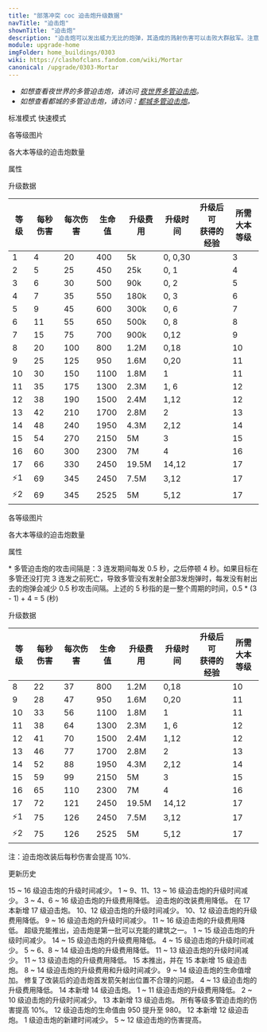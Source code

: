 ```yaml
---
title: "部落冲突 coc 迫击炮升级数据"
navTitle: "迫击炮"
shownTitle: "迫击炮"
description: "迫击炮可以发出威力无比的炮弹，其造成的溅射伤害可以击败大群敌军。注意，要防止敌军过于接近迫击炮！"
module: upgrade-home
imgFolder: home_buildings/0303
wiki: https://clashofclans.fandom.com/wiki/Mortar
canonical: /upgrade/0303-Mortar
---
```


<script setup>
const tableExtraInfoStandardMode = [
    {
        "column": 4,
        "type": "cost",
        "gpClass": "building",
        "icon": "Gold"
    },
    {
        "column": 5,
        "type": "time",
        "gpClass": "building"
    },
    {
        "column": 6,
        "type": "exp",
        "icon": "Exp"
    }
];
const tableExtraInfoFastMode = tableExtraInfoStandardMode;
</script>

- *如想查看夜世界的多管迫击炮，请访问 [夜世界多管迫击炮](/upgrade/1108-Multi-Mortar)。*
- *如想查看都城的多管迫击炮，请访问：[都城多管迫击炮](/upgrade/2206-Multi-Mortar)。*

<SwitchTabs contentClass="cp-unit-items" :stickyTabs="true" :pageTabs="true">
    <SwitchTab tabId="cp-unit-item-0" :activeTab="true">标准模式</SwitchTab>
    <SwitchTab tabId="cp-unit-item-1">快速模式</SwitchTab>
</SwitchTabs>

<!-- ↓↓↓ 标准模式 ↓↓↓ -->
<SwitchTabGroup id="cp-unit-item-0" class="cp-unit-items">
<UnitInfo :folder="$frontmatter.imgFolder" imgSrc="Mortar17_hd.png" imgAlt="迫击炮（标准模式）"
    :description="$frontmatter.description" :isSmallImg="true" />

<SmallTitle>各等级图片</SmallTitle>

<Panel>
    <UnitImgGroup title="未改装" :folder="$frontmatter.imgFolder">
        <UnitImg imgTitle="1 级" imgSrc="Mortar1.png" />
        <UnitImg imgTitle="2 级" imgSrc="Mortar2.png" />
        <UnitImg imgTitle="3 级" imgSrc="Mortar3.png" />
        <UnitImg imgTitle="4 级" imgSrc="Mortar4.png" />
        <UnitImg imgTitle="5 级" imgSrc="Mortar5.png" />
        <UnitImg imgTitle="6 级" imgSrc="Mortar6.png" />
        <UnitImg imgTitle="7 级" imgSrc="Mortar7.png" />
        <UnitImg imgTitle="8 级" imgSrc="Mortar8.png" />
        <UnitImg imgTitle="9 级" imgSrc="Mortar9.png" />
        <UnitImg imgTitle="10 级" imgSrc="Mortar10.png" />
        <UnitImg imgTitle="11 级" imgSrc="Mortar11.png" />
        <UnitImg imgTitle="12 级" imgSrc="Mortar12.png" />
        <UnitImg imgTitle="13 级" imgSrc="Mortar13.png" />
        <UnitImg imgTitle="14 级" imgSrc="Mortar14.png" />
        <UnitImg imgTitle="15 级" imgSrc="Mortar15.png" />
        <UnitImg imgTitle="16 级" imgSrc="Mortar16.png" />
        <UnitImg imgTitle="17 级" imgSrc="Mortar17.png" />
    </UnitImgGroup>
    <UnitImgGroup title="已改装，处于标准模式" :folder="$frontmatter.imgFolder">
        <UnitImg imgTitle="8 级" imgSrc="Mortar8A.png" />
        <UnitImg imgTitle="9 级" imgSrc="Mortar9A.png" />
        <UnitImg imgTitle="10 级" imgSrc="Mortar10A.png" />
        <UnitImg imgTitle="11 级" imgSrc="Mortar11A.png" />
        <UnitImg imgTitle="12 级" imgSrc="Mortar12A.png" />
        <UnitImg imgTitle="13 级" imgSrc="Mortar13A.png" />
        <UnitImg imgTitle="14 级" imgSrc="Mortar14A.png" />
        <UnitImg imgTitle="15 级" imgSrc="Mortar15A.png" />
        <UnitImg imgTitle="16 级" imgSrc="Mortar16A.png" />
        <UnitImg imgTitle="17 级" imgSrc="Mortar17A.png" />
    </UnitImgGroup>
</Panel>

<SmallTitle>各大本等级的迫击炮数量</SmallTitle>

<BuildingNum>
    <BuildingNumRow title="大本等级" num="1 - 2, 3 - 5, 6, 7, 8 - 17" />
    <BuildingNumRow title="建筑数量" num="    0,     1, 2, 3,      4" />
</BuildingNum>

<SmallTitle>属性</SmallTitle>

<UnitProperties>
    <UnitProperty pKey="占地面积" pValue="3×3" />
    <UnitProperty pKey="判定面积" pValue="2×2" :isJudgeSquare="true" />
    <UnitProperty pKey="伤害类型" pValue="范围伤害" />
    <UnitProperty pKey="伤害半径" pValue="1.5 格" />
    <UnitProperty pKey="攻击的目标" pValue="仅地面目标" />
    <UnitProperty pKey="射程" pValue="4 ~ 11 格" />
    <UnitProperty pKey="攻速" pValue="5 秒 1 发 (标准)" />
    <UnitProperty pKey="改装所需迫击炮等级" pValue="8" />
    <UnitProperty pKey="改装所需夜世界迫击炮等级" pValue="8" />
    <UnitProperty pKey="改装数量" pValue="仅限一个" />
    <UnitProperty pKey="改装时间" pValue="14" :isUpgradeTime="true" gpClass="building" />
    <UnitProperty pKey="改装费用" pValue="6M" :isUpgradeCost="true" resourceType="Gold" gpClass="building" />
</UnitProperties>

<SmallTitle>升级数据</SmallTitle>

<UnitTable :tableExtraInfo="tableExtraInfoStandardMode">

| 等级 | 每秒伤害 | 每次伤害 | 生命值 | 升级费用 |  升级时间  |升级后可<br>获得的经验| 所需<br>大本等级 |
| ---- |   ---   |   ---   |   ---  |   ---   |    ---    |        ---          |       ---      |
|   1  |     4   |    20   |   400  |     5k  |   0, 0,30 |                     |        3       |
|   2  |     5   |    25   |   450  |    25k  |   0, 1    |                     |        4       |
|   3  |     6   |    30   |   500  |    90k  |   0, 2    |                     |        5       |
|   4  |     7   |    35   |   550  |   180k  |   0, 3    |                     |        6       |
|   5  |     9   |    45   |   600  |   300k  |   0, 6    |                     |        7       |
|   6  |    11   |    55   |   650  |   500k  |   0, 8    |                     |        8       |
|   7  |    15   |    75   |   700  |   900k  |   0,12    |                     |        9       |
|   8  |    20   |   100   |   800  |   1.2M  |   0,18    |                     |       10       |
|   9  |    25   |   125   |   950  |   1.6M  |   0,20    |                     |       11       |
|  10  |    30   |   150   |  1100  |   1.8M  |   1       |                     |       11       |
|  11  |    35   |   175   |  1300  |   2.3M  |   1, 6    |                     |       12       |
|  12  |    38   |   190   |  1500  |   2.4M  |   1,12    |                     |       12       |
|  13  |    42   |   210   |  1700  |   2.8M  |   2       |                     |       13       |
|  14  |    48   |   240   |  1950  |   4.3M  |   2,12    |                     |       14       |
|  15  |    54   |   270   |  2150  |     5M  |   3       |                     |       15       |
|  16  |    60   |   300   |  2300  |     7M  |   4       |                     |       16       |
|  17  |    66   |   330   |  2450  |  19.5M  |  14,12    |                     |       17       |
| ⚡1  |    69   |   345   |  2450  |   7.5M  |   3,12    |                     |       17       |
| ⚡2  |    69   |   345   |  2525  |     5M  |   5,12    |                     |       17       |
</UnitTable>
</SwitchTabGroup>

<!-- ↓↓↓ 快速模式 ↓↓↓ -->
<SwitchTabGroup id="cp-unit-item-1" class="cp-unit-items">
<UnitInfo :folder="$frontmatter.imgFolder" imgSrc="Mortar17B.png" imgAlt="迫击炮（快速模式）"
    :description="$frontmatter.description" :isSmallImg="true" />

<SmallTitle>各等级图片</SmallTitle>

<Panel>
    <UnitImgGroup title="已改装，处于连发模式" :folder="$frontmatter.imgFolder">
        <UnitImg imgTitle="8 级" imgSrc="Mortar8B.png" />
        <UnitImg imgTitle="9 级" imgSrc="Mortar9B.png" />
        <UnitImg imgTitle="10 级" imgSrc="Mortar10B.png" />
        <UnitImg imgTitle="11 级" imgSrc="Mortar11B.png" />
        <UnitImg imgTitle="12 级" imgSrc="Mortar12B.png" />
        <UnitImg imgTitle="13 级" imgSrc="Mortar13B.png" />
        <UnitImg imgTitle="14 级" imgSrc="Mortar14B.png" />
        <UnitImg imgTitle="15 级" imgSrc="Mortar15B.png" />
        <UnitImg imgTitle="16 级" imgSrc="Mortar16B.png" />
        <UnitImg imgTitle="17 级" imgSrc="Mortar17B.png" />
    </UnitImgGroup>
</Panel>

<SmallTitle>各大本等级的迫击炮数量</SmallTitle>

<BuildingNum>
    <BuildingNumRow title="大本等级" num="1 - 2, 3 - 5, 6, 7, 8 - 17" />
    <BuildingNumRow title="建筑数量" num="    0,     1, 2, 3,      4" />
</BuildingNum>

<SmallTitle>属性</SmallTitle>

<UnitProperties>
    <UnitProperty pKey="占地面积" pValue="3×3" />
    <UnitProperty pKey="判定面积" pValue="2×2" :isJudgeSquare="true" />
    <UnitProperty pKey="伤害类型" pValue="范围伤害" />
    <UnitProperty pKey="伤害半径" pValue="1.5 格" />
    <UnitProperty pKey="攻击的目标" pValue="仅地面目标" />
    <UnitProperty pKey="射程" pValue="4 ~ 11 格" />
    <UnitProperty pKey="攻速" pValue="5 秒 3 发 (改装)<sup>*</sup>" />
    <UnitProperty pKey="改装所需迫击炮等级" pValue="8" />
    <UnitProperty pKey="改装所需夜世界迫击炮等级" pValue="8" />
    <UnitProperty pKey="改装数量" pValue="仅限一个" />
    <UnitProperty pKey="改装时间" pValue="14" :isUpgradeTime="true" gpClass="building" />
    <UnitProperty pKey="改装费用" pValue="6M" :isUpgradeCost="true" resourceType="Gold" gpClass="building" />
</UnitProperties>

\* 多管迫击炮的攻击间隔是：3 连发期间每发 0.5 秒，之后停顿 4 秒。如果目标在多管还没打完 3 连发之前死亡，导致多管没有发射全部3发炮弹时，每发没有射出去的炮弹会减少 0.5 秒攻击间隔。上述的 5 秒指的是一整个周期的时间，0.5 * (3 - 1) + 4 = 5 (秒)

<SmallTitle>升级数据</SmallTitle>

<UnitTable :tableExtraInfo="tableExtraInfoFastMode">

| 等级 | 每秒伤害 | 每次伤害 | 生命值 | 升级费用 |  升级时间  |升级后可<br>获得的经验| 所需<br>大本等级 |
| ---- |   ---   |   ---   |   ---  |   ---   |    ---    |        ---          |       ---      |
|   8  |    22   |   37    |   800  |  1.2M   |   0,18    |                     |       10       |
|   9  |    28   |   47    |   950  |  1.6M   |   0,20    |                     |       11       |
|  10  |    33   |   56    |  1100  |  1.8M   |   1       |                     |       11       |
|  11  |    38   |   64    |  1300  |  2.3M   |   1, 6    |                     |       12       |
|  12  |    41   |   70    |  1500  |  2.4M   |   1,12    |                     |       12       |
|  13  |    46   |   77    |  1700  |  2.8M   |   2       |                     |       13       |
|  14  |    52   |   88    |  1950  |  4.3M   |   2,12    |                     |       14       |
|  15  |    59   |   99    |  2150  |    5M   |   3       |                     |       15       |
|  16  |    65   |  110    |  2300  |    7M   |   4       |                     |       16       |
|  17  |    72   |  121    |  2450  | 19.5M   |  14,12    |                     |       17       |
| ⚡1  |    75   |   126   |  2450  |  7.5M   |   3,12    |                     |       17       |
| ⚡2  |    75   |   126   |  2525  |    5M   |   5,12    |                     |       17       |
</UnitTable>
</SwitchTabGroup>

<!-- ↓↓↓ 公共部分 ↓↓↓ -->
注：迫击炮改装后每秒伤害会提高 10%.

<SmallTitle>更新历史</SmallTitle>

<Timeline>
    <TimelineItem date="2025/10/06">
        <TimelineRow>15 ~ 16 级迫击炮的升级时间减少。</TimelineRow>
    </TimelineItem>
    <TimelineItem date="2025/03/24">
        <TimelineRow>1 ~ 9、11、13 ~ 16 级迫击炮的升级时间减少。</TimelineRow>
        <TimelineRow>3 ~ 4、6 ~ 16 级迫击炮的升级费用降低。</TimelineRow>
        <TimelineRow>迫击炮的改装费用降低。</TimelineRow>
    </TimelineItem>
    <TimelineItem date="2025/02/10">
        <TimelineRow>在 17 本新增 17 级迫击炮。</TimelineRow>
        <TimelineRow>10、12 级迫击炮的升级时间减少。</TimelineRow>
        <TimelineRow>10、12 级迫击炮的升级费用降低。</TimelineRow>
    </TimelineItem>
    <TimelineItem date="2024/11/25">
        <TimelineRow>9 ~ 16 级迫击炮的升级时间减少。</TimelineRow>
        <TimelineRow>11 ~ 16 级迫击炮的升级费用降低。</TimelineRow>
    </TimelineItem>
    <TimelineItem date="2024/09/09">
        <TimelineRow>超级充能推出，迫击炮是第一批可以充能的建筑之一。</TimelineRow>
    </TimelineItem>
    <TimelineItem date="2024/06/18">
        <TimelineRow>1 ~ 15 级迫击炮的升级时间减少。</TimelineRow>
        <TimelineRow>14 ~ 15 级迫击炮的升级费用降低。</TimelineRow>
    </TimelineItem>
    <TimelineItem date="2023/12/12">
        <TimelineRow>4 ~ 15 级迫击炮的升级时间减少。</TimelineRow>
        <TimelineRow>5 ~ 6、8 ~ 14 级迫击炮的升级费用降低。</TimelineRow>
    </TimelineItem>
    <TimelineItem date="2023/06/12">
        <TimelineRow>11 ~ 13 级迫击炮的升级时间减少。</TimelineRow>
        <TimelineRow>11 ~ 13 级迫击炮的升级费用降低。</TimelineRow>
    </TimelineItem>
    <TimelineItem date="2022/10/10">
        <TimelineRow>15 本推出，并在 15 本新增 15 级迫击炮。</TimelineRow>
        <TimelineRow>8 ~ 14 级迫击炮的升级费用和升级时间减少。</TimelineRow>
    </TimelineItem>
    <TimelineItem date="2022/06/27">
        <TimelineRow>9 ~ 14 级迫击炮的生命值增加。</TimelineRow>
    </TimelineItem>
    <TimelineItem date="2022/01/20">
        <TimelineRow>修复了改装后的迫击炮首发箭矢射出位置不合理的问题。</TimelineRow>
    </TimelineItem>
    <TimelineItem date="2021/12/09">
        <TimelineRow>4 ~ 13 级迫击炮的升级费用降低。</TimelineRow>
    </TimelineItem>
        <TimelineItem date="2021/09/27">
        <TimelineRow>14 本新增 14 级迫击炮。</TimelineRow>
    </TimelineItem>
    <TimelineItem date="2021/04/12">
        <TimelineRow>1 ~ 11 级迫击炮的升级费用降低。</TimelineRow>
        <TimelineRow>2 ~ 10 级迫击炮的升级时间减少。</TimelineRow>
    </TimelineItem>
    <TimelineItem date="2020/03/30">
        <TimelineRow>13 本新增 13 级迫击炮。</TimelineRow>
    </TimelineItem>
    <TimelineItem date="2019/12/09">
        <TimelineRow>所有等级多管迫击炮的伤害提高 10%。</TimelineRow>
    </TimelineItem>
    <TimelineItem date="2019/09/11">
        <TimelineRow>12 级迫击炮的生命值由 950 提升至 980。</TimelineRow>
    </TimelineItem>
    <TimelineItem date="2019/06/18">
        <TimelineRow>12 本新增 12 级迫击炮。</TimelineRow>
    </TimelineItem>
        <TimelineItem date="2019/04/02">
        <TimelineRow>1 级迫击炮的新建时间减少。</TimelineRow>
    </TimelineItem>
        <TimelineItem date="2019/02/22">
        <TimelineRow>5 ~ 12 级迫击炮的伤害提高。</TimelineRow>
    </TimelineItem>
    <TimelineItem :historyBottom="true" />
</Timeline>